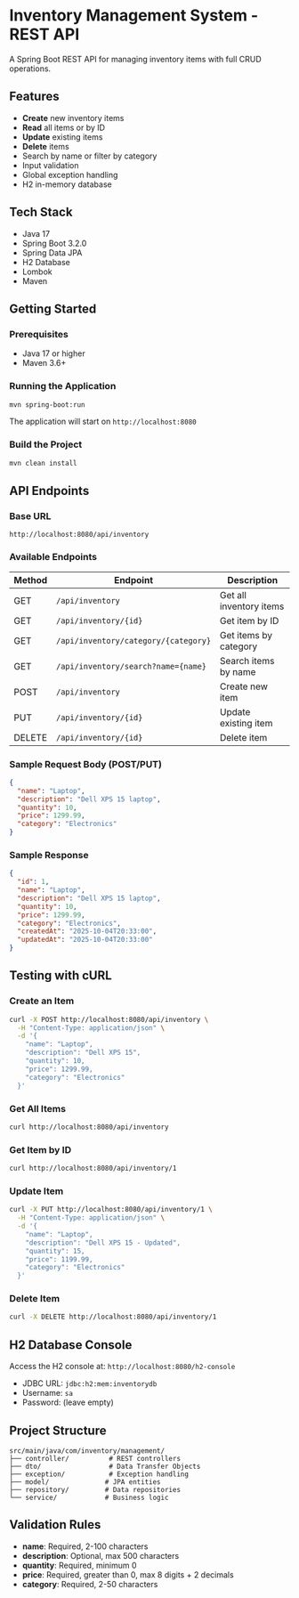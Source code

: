 # Inventory Management System - REST API

A Spring Boot REST API for managing inventory items with full CRUD operations.

## Features

- **Create** new inventory items
- **Read** all items or by ID
- **Update** existing items
- **Delete** items
- Search by name or filter by category
- Input validation
- Global exception handling
- H2 in-memory database

## Tech Stack

- Java 17
- Spring Boot 3.2.0
- Spring Data JPA
- H2 Database
- Lombok
- Maven

## Getting Started

### Prerequisites

- Java 17 or higher
- Maven 3.6+

### Running the Application

```bash
mvn spring-boot:run
```

The application will start on `http://localhost:8080`

### Build the Project

```bash
mvn clean install
```

## API Endpoints

### Base URL
`http://localhost:8080/api/inventory`

### Available Endpoints

| Method | Endpoint | Description |
|--------|----------|-------------|
| GET | `/api/inventory` | Get all inventory items |
| GET | `/api/inventory/{id}` | Get item by ID |
| GET | `/api/inventory/category/{category}` | Get items by category |
| GET | `/api/inventory/search?name={name}` | Search items by name |
| POST | `/api/inventory` | Create new item |
| PUT | `/api/inventory/{id}` | Update existing item |
| DELETE | `/api/inventory/{id}` | Delete item |

### Sample Request Body (POST/PUT)

```json
{
  "name": "Laptop",
  "description": "Dell XPS 15 laptop",
  "quantity": 10,
  "price": 1299.99,
  "category": "Electronics"
}
```

### Sample Response

```json
{
  "id": 1,
  "name": "Laptop",
  "description": "Dell XPS 15 laptop",
  "quantity": 10,
  "price": 1299.99,
  "category": "Electronics",
  "createdAt": "2025-10-04T20:33:00",
  "updatedAt": "2025-10-04T20:33:00"
}
```

## Testing with cURL

### Create an Item
```bash
curl -X POST http://localhost:8080/api/inventory \
  -H "Content-Type: application/json" \
  -d '{
    "name": "Laptop",
    "description": "Dell XPS 15",
    "quantity": 10,
    "price": 1299.99,
    "category": "Electronics"
  }'
```

### Get All Items
```bash
curl http://localhost:8080/api/inventory
```

### Get Item by ID
```bash
curl http://localhost:8080/api/inventory/1
```

### Update Item
```bash
curl -X PUT http://localhost:8080/api/inventory/1 \
  -H "Content-Type: application/json" \
  -d '{
    "name": "Laptop",
    "description": "Dell XPS 15 - Updated",
    "quantity": 15,
    "price": 1199.99,
    "category": "Electronics"
  }'
```

### Delete Item
```bash
curl -X DELETE http://localhost:8080/api/inventory/1
```

## H2 Database Console

Access the H2 console at: `http://localhost:8080/h2-console`

- JDBC URL: `jdbc:h2:mem:inventorydb`
- Username: `sa`
- Password: (leave empty)

## Project Structure

```
src/main/java/com/inventory/management/
├── controller/          # REST controllers
├── dto/                 # Data Transfer Objects
├── exception/           # Exception handling
├── model/              # JPA entities
├── repository/         # Data repositories
└── service/            # Business logic
```

## Validation Rules

- **name**: Required, 2-100 characters
- **description**: Optional, max 500 characters
- **quantity**: Required, minimum 0
- **price**: Required, greater than 0, max 8 digits + 2 decimals
- **category**: Required, 2-50 characters
